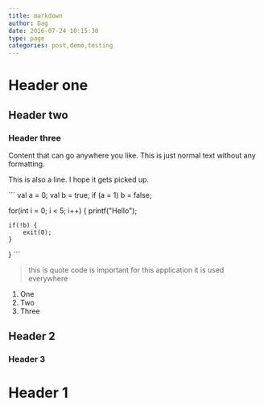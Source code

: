 ```yaml
---
title: markdown
author: Dag
date: 2016-07-24 10:15:30
type: page
categories: post,demo,testing
---
```



# Header one

## Header two

### Header three

Content that can go anywhere you like. This is just normal text without any formatting.

This is also a line.
I hope it gets picked up.

´´´
val a = 0;
val b = true;
if (a = 1) b = false;

for(int i = 0; i < 5; i++) {
    printf("Hello");
    
    if(!b) {
        exit(0);
    }
}
´´´

> this is quote
> code is important for this application
> it is used everywhere

1. One
2. Two
3. Three

## Header 2

### Header 3

# Header 1
